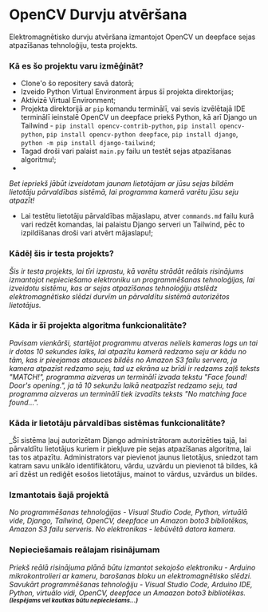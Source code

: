 # OpenCV Durvju atvēršana
Elektromagnētisko durvju atvēršana izmantojot OpenCV un deepface sejas atpazīšanas tehnoloģiju, testa projekts.

### Kā es šo projektu varu izmēģināt?
- Clone'o šo repositery savā datorā;
- Izveido Python Virtual Environment ārpus šī projekta direktorijas;
- Aktivizē Virtual Environment;
- Projekta direktorijā ar `pip` komandu terminālī, vai sevis izvēlētajā IDE terminālī ieinstalē OpenCV un deepface priekš Python, kā arī Django un Tailwind - `pip install opencv-contrib-python`, `pip install opencv-python`, `pip install opencv-python deepface`, `pip install django`, `python -m pip install django-tailwind`;
- Tagad droši vari palaist `main.py` failu un testēt sejas atpazīšanas algoritmu!;
- 
_Bet iepriekš jābūt izveidotam jaunam lietotājam ar jūsu sejas bildēm lietotāju pārvaldības sistēmā, lai programma kamerā varētu jūsu seju atpazīt!_
- Lai testētu lietotāju pārvaldības mājaslapu, atver `commands.md` failu kurā vari redzēt komandas, lai palaistu Django serveri un Tailwind, pēc to izpildīšanas droši vari atvērt mājaslapu!;

### Kādēļ šis ir testa projekts?
_Šis ir testa projekts, lai tīri izprastu, kā varētu strādāt reālais risinājums izmantojot nepieciešamo elektroniku un programmēšanas tehnoloģijas, 
lai izveidotu sistēmu, kas ar sejas atpazīšanas tehnoloģiju atslēdz elektromagnētisko slēdzi durvīm un pārvaldītu sistēmā autorizētos lietotājus._

### Kāda ir šī projekta algoritma funkcionalitāte?
_Pavisam vienkārši, startējot programmu atveras neliels kameras logs un tai ir dotas 10 sekundes laiks, lai atpazītu kamerā redzamo seju ar kādu no tām, kas ir pieejamas atsauces bildēs no Amazon S3 failu servera,
ja kamera atpazīst redzamo seju, tad uz ekrāna uz brīdi ir redzams zaļš teksts "MATCH!", programma aizveras un terminālī izvada tekstu "Face found! Door's opening.", ja tā 10 sekunžu laikā
neatpazīst redzamo seju, tad programma aizveras un terminālī tiek izvadīts teksts "No matching face found..."._

### Kāda ir lietotāju pārvaldības sistēmas funkcionalitāte?
_Šī sistēma ļauj autorizētam Django administrātoram autorizēties tajā, lai pārvaldītu lietotājus kuriem ir piekļuve pie sejas atpazīšanas algoritma, lai tas tos atpazītu.
Administrators var pievienot jaunus lietotājus, sniedzot tam katram savu unikālo identifikātoru, vārdu, uzvārdu un pievienot tā bildes, kā arī dzēst un rediģēt esošos lietotājus, mainot to vārdus, uzvārdus un bildes.

### Izmantotais šajā projektā
_No programmēšanas tehnoloģijas - Visual Studio Code, Python, virtuālā vide, Django, Tailwind, OpenCV, deepface un Amazon boto3 bibliotēkas, Amazon S3 failu serveris.
No elektronikas - Iebūvētā datora kamera._

### Nepieciešamais reālajam risinājumam
_Priekš reālā risinājuma plānā būtu izmantot sekojošo elektroniku - Arduino mikrokontrolieri ar kameru, barošanas bloku un elektromagnētisko slēdzi.
Savukārt programmēšanas tehnoloģiju - Visual Studio Code, Arduino IDE, Python, virtuālo vidi, OpenCV, deepface un Amaazon boto3 bibliotēkas. <sub>**(Iespējams vel kautkas būtu nepieciešams...)**</sub>_
